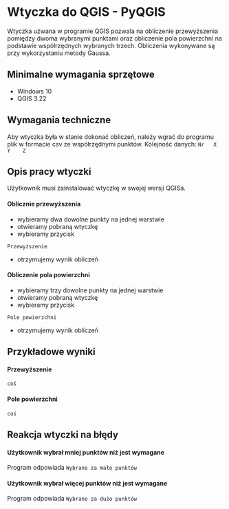 # Wtyczka do QGIS - PyQGIS
Wtyczka użwana w programie QGIS pozwala na obliczenie przewyższenia pomiędzy dwoma wybranymi punktami oraz obliczenie pola powierzchni na podstawie współrzędnych wybranych trzech. Obliczenia wykonywane są przy wykorzystaniu metody Gaussa.
## Minimalne wymagania sprzętowe 
- Windows 10
- QGIS 3.22
## Wymagania techniczne
Aby wtyczka była w stanie dokonać obliczeń, należy wgrać do programu plik w formacie csv ze współrzędnymi punktów. 
Kolejność danych: ```Nr   X    Y    Z```
## Opis pracy wtyczki
Użytkownik musi zainstalować wtyczkę w swojej wersji QGISa.
#### Oblicznie przewyższenia
- wybieramy dwa dowolne punkty na jednej warstwie
- otwieramy pobraną wtyczkę
- wybieramy przycisk
```
Przewyższenie
```
- otrzymujemy wynik obliczeń
#### Obliczenie pola powierzchni
- wybieramy trzy dowolne punkty na jednej warstwie 
- otwieramy pobraną wtyczkę 
- wybieramy przycisk 
```
Pole powierzchni
```
- otrzymujemy wynik obliczeń
## Przykładowe wyniki
#### Przewyższenie
```
coś
```
#### Pole powierzchni
```
coś
```
## Reakcja wtyczki na błędy
#### Użytkownik wybrał mniej punktów niż jest wymagane
Program odpowiada ```Wybrano za mało punktów```
#### Użytkownik wybrał więcej punktów niż jest wymagane 
Program odpowiada ```Wybrano za dużo punktów```

